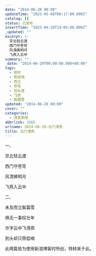 ```yaml
---
date: "2014-06-20 00:00"
updateTime: "2023-05-08T00:17:00.000Z"
catalog: []
status: 已发布
insertTime: "2023-04-28T14:04:00.000Z"
_updated: ""
excerpt: |-
  京北轻云渡
  西门守苍穹
  风清拂明月
  飞燕入云中
summary: ""
_date: "2014-06-20T00:00:00.000+08:00"
tags:
  - 明月
  - 燕低喃
  - 而立
  - 苍穹
  - 轻云渡
  - 飞燕
  - 鬓霜雪
updated: "2014-06-20 00:00"
cover: ""
categories:
  - 清思燕想
abbrlink: 1565
urlname: 2014-06-20-北门清燕
title: 北门清燕
---
```


一、

京北轻云渡

西门守苍穹

风清拂明月

飞燕入云中

二、

未及而立鬓霜雪

俱无一事叹壮年

许字云中飞清燕

到头却只燕低喃

此两篇皆为使用新浪博客时所创，特转来于此。
